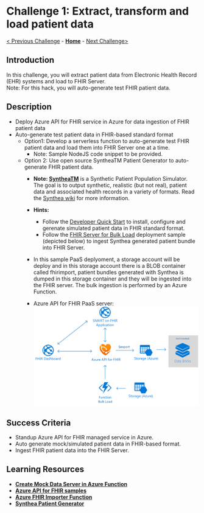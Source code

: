 # Challenge 1: Extract, transform and load patient data

[< Previous Challenge](./Challenge00.md) - **[Home](../readme.md)** - [Next Challenge>](./Challenge02.md)

## Introduction

In this challenge, you will extract patient data from Electronic Health Record (EHR) systems and load to FHIR Server.  
Note: For this hack, you will auto-generate test FHIR patient data.

## Description

   - Deploy Azure API for FHIR service in Azure for data ingestion of FHIR patient data
   - Auto-generate test patient data in FHIR-based standard format
      - Option1: Develop a serverless function to auto-generate test FHIR patient data and load them into FHIR Server one at a time. 
         - Note: Sample NodeJS code snippet to be provided.
      - Option 2: Use open source SyntheaTM Patient Generator to auto-generate FHIR patient data.
         -  **Note: [SyntheaTM](https://github.com/synthetichealth/synthea#syntheatm-patient-generator)** is a Synthetic Patient Population Simulator. The goal is to output synthetic, realistic (but not real), patient data and associated health records in a variety of formats.  Read the [Synthea wiki](https://github.com/synthetichealth/synthea/wiki) for more information.
         - **Hints:**
            - Follow the [Developer Quick Start](https://github.com/synthetichealth/synthea#developer-quick-start) to install, configure and gerenate simulated patient data in FHIR standard format.
            - Follow the [FHIR Server for Bulk Load](https://github.com/microsoft/fhir-server-samples) deployment sample (depicted below) to ingest Synthea generated patient bundle into FHIR Server.      
         - In this sample PaaS deplyoment, a storage account will be deploy and in this storage account there is a BLOB container called fhirimport, patient bundles generated with Synthea is dumped in this storage container and they will be ingested into the FHIR server. The bulk ingestion is performed by an Azure Function.

         - Azure API for FHIR PaaS server:
         ![Azure API for FHIR PaaS server:](./Resources/fhir-server-samples-paas.png)

  
## Success Criteria

   - Standup Azure API for FHIR managed service in Azure.
   - Auto generate mock/simulated patient data in FHIR-based format.
   - Ingest FHIR patient data into the FHIR Server.

## Learning Resources

- **[Create Mock Data Server in Azure Function](https://medium.com/@hharan618/create-your-own-mock-data-server-in-azure-functions-7a93972fbfd1)**
- **[Azure API for FHIR samples](https://github.com/microsoft/fhir-server-samples)**
- **[Azure FHIR Importer Function](https://github.com/microsoft/fhir-server-samples/tree/master/src/FhirImporter)**
- **[Synthea Patient Generator](https://github.com/synthetichealth/synthea#syntheatm-patient-generator)**

